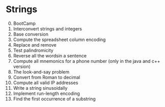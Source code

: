 # Strings

0. BootCamp
1. Interconvert strings and integers
2. Base conversion
3. Compute the spreadsheet column encoding
4. Replace and remove
5. Test palindromicity
6. Reverse all the wordsin a sentence
7. Compute all mnemonics for a phone number (only in the java and c++ version)
8. The look-and-say problem
9. Convert from Roman to decimal
10. Compute all valid IP addresses
11. Write a string sinusoidally
12. Implement run-length encoding
13. Find the first occurrence of a substring